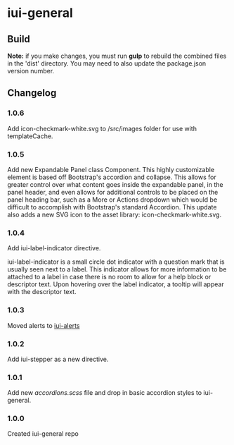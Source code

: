 # iui-general

## Build
**Note:** if you make changes, you must run **gulp** to rebuild the combined files in the 'dist' directory. You may need to also update the package.json version number.

## Changelog

### 1.0.6

Add icon-checkmark-white.svg to /src/images folder for use with templateCache.

### 1.0.5

Add new Expandable Panel class Component. This highly customizable element is based off Bootstrap's accordion and collapse. This allows for greater control over what content goes inside the expandable panel, in the panel header, and even allows for additional controls to be placed on the panel heading bar, such as a More or Actions dropdown which would be difficult to accomplish with Bootstrap's standard Accordion. This update also adds a new SVG icon to the asset library: icon-checkmark-white.svg.

### 1.0.4

Add iui-label-indicator directive.

iui-label-indicator is a small circle dot indicator with a question mark that is usually seen next to a label. This indicator allows for more information to be attached to a label in case there is no room to allow for a help block or descriptor text. Upon hovering over the label indicator, a tooltip will appear with the descriptor text.

### 1.0.3

Moved alerts to [iui-alerts](https://github.com/medseek-engineering/iui-alerts)

### 1.0.2

Add iui-stepper as a new directive.

### 1.0.1

Add new _accordions.scss_ file and drop in basic accordion styles to iui-general.

### 1.0.0

Created iui-general repo
